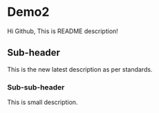 # Demo2

Hi Github, This is README description!

## Sub-header

This is the new latest description as per standards.

### Sub-sub-header

This is small description.